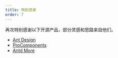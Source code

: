 ```yaml
---
title: 特别感谢
order: 7
---
```


再次特别感谢以下开源产品，部分灵感和思路来自他们。

- [Ant Design](https://github.com/ant-design/ant-design)
- [ProComponents](https://github.com/ant-design/pro-components)
- [Antd More](https://github.com/doly-dev/antd-more)
